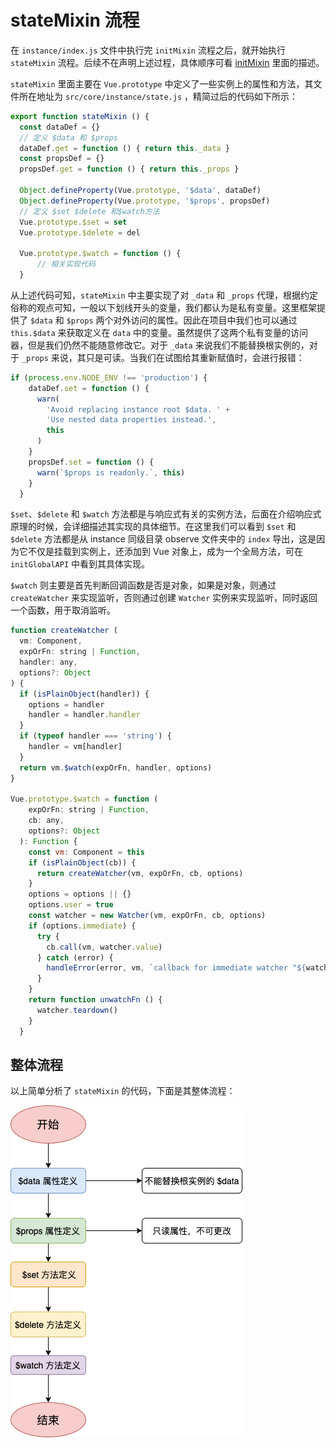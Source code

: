 # stateMixin 流程

在  `instance/index.js` 文件中执行完 `initMixin` 流程之后，就开始执行 `stateMixin` 流程。后续不在声明上述过程，具体顺序可看 [initMixin](https://fengnzl.github.io/daily-learn/vue/sourcecode-analysis/entryMount/init-mixin.html#vue-%E5%AE%9E%E4%BE%8B%E5%85%A5%E5%8F%A3)  里面的描述。

`stateMixin` 里面主要在 `Vue.prototype` 中定义了一些实例上的属性和方法，其文件所在地址为 `src/core/instance/state.js` ，精简过后的代码如下所示：

```js
export function stateMixin () {
  const dataDef = {}
  // 定义 $data 和 $props
  dataDef.get = function () { return this._data }
  const propsDef = {}
  propsDef.get = function () { return this._props }
  
  Object.defineProperty(Vue.prototype, '$data', dataDef)
  Object.defineProperty(Vue.prototype, '$props', propsDef)
  // 定义 $set $delete 和$watch方法
  Vue.prototype.$set = set
  Vue.prototype.$delete = del

  Vue.prototype.$watch = function () { 
      // 相关实现代码 
  }
```

从上述代码可知，`stateMixin` 中主要实现了对  `_data` 和 `_props` 代理，根据约定俗称的观点可知，一般以下划线开头的变量，我们都认为是私有变量。这里框架提供了 `$data` 和 `$props` 两个对外访问的属性。因此在项目中我们也可以通过 `this.$data` 来获取定义在 `data` 中的变量。虽然提供了这两个私有变量的访问器，但是我们仍然不能随意修改它。对于 `_data` 来说我们不能替换根实例的，对于 `_props` 来说，其只是可读。当我们在试图给其重新赋值时，会进行报错：

```js
if (process.env.NODE_ENV !== 'production') {
    dataDef.set = function () {
      warn(
        'Avoid replacing instance root $data. ' +
        'Use nested data properties instead.',
        this
      )
    }
    propsDef.set = function () {
      warn(`$props is readonly.`, this)
    }
  }
```

 `$set`、`$delete` 和 `$watch` 方法都是与响应式有关的实例方法，后面在介绍响应式原理的时候，会详细描述其实现的具体细节。在这里我们可以看到 `$set` 和 `$delete` 方法都是从 instance 同级目录 observe 文件夹中的 `index` 导出，这是因为它不仅是挂载到实例上，还添加到 Vue 对象上，成为一个全局方法，可在 `initGlobalAPI` 中看到其具体实现。

`$watch` 则主要是首先判断回调函数是否是对象，如果是对象，则通过 `createWatcher` 来实现监听，否则通过创建 `Watcher` 实例来实现监听，同时返回一个函数，用于取消监听。

```js
function createWatcher (
  vm: Component,
  expOrFn: string | Function,
  handler: any,
  options?: Object
) {
  if (isPlainObject(handler)) {
    options = handler
    handler = handler.handler
  }
  if (typeof handler === 'string') {
    handler = vm[handler]
  }
  return vm.$watch(expOrFn, handler, options)
}

Vue.prototype.$watch = function (
    expOrFn: string | Function,
    cb: any,
    options?: Object
  ): Function {
    const vm: Component = this
    if (isPlainObject(cb)) {
      return createWatcher(vm, expOrFn, cb, options)
    }
    options = options || {}
    options.user = true
    const watcher = new Watcher(vm, expOrFn, cb, options)
    if (options.immediate) {
      try {
        cb.call(vm, watcher.value)
      } catch (error) {
        handleError(error, vm, `callback for immediate watcher "${watcher.expression}"`)
      }
    }
    return function unwatchFn () {
      watcher.teardown()
    }
  }
```

## 整体流程

以上简单分析了 `stateMixin` 的代码，下面是其整体流程：

![state-mixin](/vue/state-mixin.png)